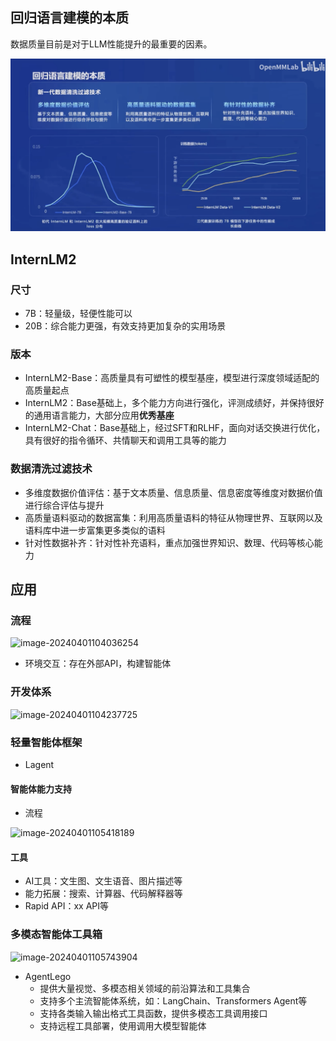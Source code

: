 ## 回归语言建模的本质

数据质量目前是对于LLM性能提升的最重要的因素。

![1](image/1.png)





## InternLM2

### 尺寸

- 7B：轻量级，轻便性能可以
- 20B：综合能力更强，有效支持更加复杂的实用场景

### 版本

- InternLM2-Base：高质量具有可塑性的模型基座，模型进行深度领域适配的高质量起点
- InternLM2：Base基础上，多个能力方向进行强化，评测成绩好，并保持很好的通用语言能力，大部分应用**优秀基座**
- InternLM2-Chat：Base基础上，经过SFT和RLHF，面向对话交换进行优化，具有很好的指令循环、共情聊天和调用工具等的能力

### 数据清洗过滤技术

- 多维度数据价值评估：基于文本质量、信息质量、信息密度等维度对数据价值进行综合评估与提升
- 高质量语料驱动的数据富集：利用高质量语料的特征从物理世界、互联网以及语料库中进一步富集更多类似的语料
- 针对性数据补齐：针对性补充语料，重点加强世界知识、数理、代码等核心能力



## 应用

### 流程

![image-20240401104036254](assets/image-20240401104036254.png)

- 环境交互：存在外部API，构建智能体

### 开发体系

![image-20240401104237725](assets/image-20240401104237725.png)

### 轻量智能体框架

- Lagent

#### 智能体能力支持

- 流程

![image-20240401105418189](assets/image-20240401105418189.png)

#### 工具

- AI工具：文生图、文生语音、图片描述等
- 能力拓展：搜索、计算器、代码解释器等
- Rapid API：xx API等



### 多模态智能体工具箱

![image-20240401105743904](assets/image-20240401105743904.png)

- AgentLego
  - 提供大量视觉、多模态相关领域的前沿算法和工具集合
  - 支持多个主流智能体系统，如：LangChain、Transformers Agent等
  - 支持各类输入输出格式工具函数，提供多模态工具调用接口
  - 支持远程工具部署，使用调用大模型智能体